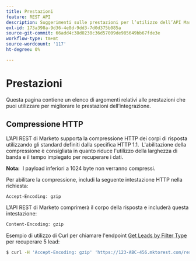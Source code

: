 ```yaml
---
title: Prestazioni
feature: REST API
description: Suggerimenti sulle prestazioni per l’utilizzo dell’API Marketo.
exl-id: 173a398a-9d36-4e8d-9dd3-7d0d375b085a
source-git-commit: 66add4c38d0230c36d57009de985649bb67fde3e
workflow-type: tm+mt
source-wordcount: '117'
ht-degree: 0%

---
```


# Prestazioni

Questa pagina contiene un elenco di argomenti relativi alle prestazioni che puoi utilizzare per migliorare le prestazioni dell’integrazione.

## Compressione HTTP

L’API REST di Marketo supporta la compressione HTTP dei corpi di risposta utilizzando gli standard definiti dalla specifica HTTP 1.1.  L&#39;abilitazione della compressione è consigliata in quanto riduce l&#39;utilizzo della larghezza di banda e il tempo impiegato per recuperare i dati.

**Nota:**  I payload inferiori a 1024 byte non verranno compressi.

Per abilitare la compressione, includi la seguente intestazione HTTP nella richiesta:

```html
Accept-Encoding: gzip
```

L’API REST di Marketo comprimerà il corpo della risposta e includerà questa intestazione:

```html
Content-Encoding: gzip
```

Esempio di utilizzo di Curl per chiamare l&#39;endpoint [Get Leads by Filter Type](https://developer.adobe.com/marketo-apis/api/mapi/#tag/Leads/operation/getLeadsByFilterUsingGET) per recuperare 5 lead:

```bash
$ curl -H 'Accept-Encoding: gzip' 'https://123-ABC-456.mktorest.com/rest/v1/leads.json?filterType=id&filterValues=4,5,7,12,13'
```
